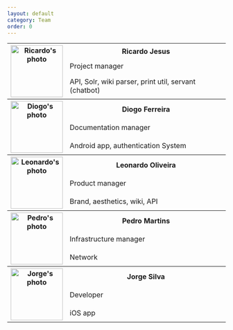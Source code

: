 ```yaml
---
layout: default
category: Team
order: 0
---
```


<table>
  <tr>
    <th rowspan="3"><img src="https://avatars1.githubusercontent.com/u/11319180?v=3&s=460" alt="Ricardo's photo" style="width:120px;height:120px;"></th>
    <th>Ricardo Jesus</th>
  </tr>
  <tr><td>Project manager</td></tr>
  <tr><td>API, Solr, wiki parser, print util, servant (chatbot)</td></tr>

  <tr>
    <th rowspan="3"><img src="https://avatars2.githubusercontent.com/u/11805521?v=3&s=460" alt="Diogo's photo" style="width:120px;height:120px;"></th>
    <th>Diogo Ferreira</th>
  </tr>
  <tr><td>Documentation manager</td></tr>
  <tr><td>Android app, authentication System</td></tr>

  <tr>
    <th rowspan="3"><img src="https://avatars0.githubusercontent.com/u/10348875?v=3&s=460" alt="Leonardo's photo" style="width:120px;height:120px;"></th>
    <th>Leonardo Oliveira</th>
  </tr>
  <tr><td>Product manager</td></tr>
  <tr><td>Brand, aesthetics, wiki, API</td></tr>

  <tr>
    <th rowspan="3"><img src="https://avatars2.githubusercontent.com/u/10819202?v=3&s=460" alt="Pedro's photo" style="width:120px;height:120px;"></th>
    <th>Pedro Martins</th>
  </tr>
  <tr><td>Infrastructure manager</td></tr>
  <tr><td>Network</td></tr>

  <tr>
    <th rowspan="3"><img src="https://avatars1.githubusercontent.com/u/25957117?v=3&s=460" alt="Jorge's photo" style="width:120px;height:120px;"></th>
    <th>Jorge Silva</th>
  </tr>
  <tr><td>Developer</td></tr>
  <tr><td>iOS app</td></tr>
</table>
